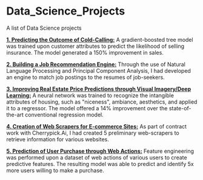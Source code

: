 # Data_Science_Projects
A list of Data Science projects

[**1. Predicting the Outcome of Cold-Calling:**](https://github.com/nneal1213/Data_Science_Projects/tree/master/01_Cold_Calling) A gradient-boosted tree model was trained upon customer attributes to predict the likelihood of selling insurance.  The model generated a 150% improvement in sales.  

[**2. Building a Job Recommendation Engine:**](https://github.com/nneal1213/Data_Science_Projects/tree/master/02_Job_Recommendation_Engine) Through the use of Natural Language Processing and Principal Component Analysis, I had developed an engine to match job postings to the resumes of job-seekers. 
 


[**3. Improving Real Estate Price Predictions through Visual Imagery/Deep Learning:**](https://github.com/nneal1213/Data_Science_Projects/tree/master/03_Price_Prediction_Deep_Learning) A neural network was trained to recognize the intangible attributes of housing, such as "niceness", ambiance, aesthetics, and applied it to a regressor.  The model offered a 14% improvement over the state-of-the-art conventional regression model.  


[**4. Creation of Web Scrapers for E-commerce Sites:**](https://github.com/nneal1213/Data_Science_Projects/tree/master/04_Scraping_Ecommerce_Sites) As part of contract work with Cherrypick.Ai, I had created 5 preliminary web-scrapers to retrieve information for various websites.  

[**5. Prediction of User Purchase through Web Actions:**](https://github.com/nneal1213/Data_Science_Projects/tree/master/05_Purchase_Prediction_Web_Actions) Feature engineering was performed upon a dataset of web actions of various users to create predictive features.  The resulting model was able to predict and identify 5x more users willing to make a purchase.  


